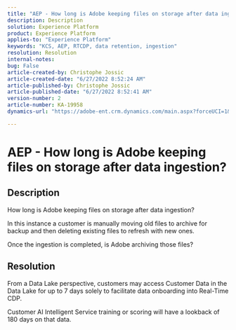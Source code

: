 ```yaml
---
title: "AEP - How long is Adobe keeping files on storage after data ingestion?"
description: Description
solution: Experience Platform
product: Experience Platform
applies-to: "Experience Platform"
keywords: "KCS, AEP, RTCDP, data retention, ingestion"
resolution: Resolution
internal-notes: 
bug: False
article-created-by: Christophe Jossic
article-created-date: "6/27/2022 8:52:24 AM"
article-published-by: Christophe Jossic
article-published-date: "6/27/2022 8:52:41 AM"
version-number: 2
article-number: KA-19958
dynamics-url: "https://adobe-ent.crm.dynamics.com/main.aspx?forceUCI=1&pagetype=entityrecord&etn=knowledgearticle&id=f1792875-f6f5-ec11-bb3d-000d3a5b0082"

---
```

# AEP - How long is Adobe keeping files on storage after data ingestion?

## Description


How long is Adobe keeping files on storage after data ingestion?

 In this instance a customer is manually moving old files to archive for backup and then deleting existing files to refresh with new ones.

Once the ingestion is completed, is Adobe archiving those files?




## Resolution


From a Data Lake perspective, customers may access Customer Data in the Data Lake for up to 7 days solely to facilitate data onboarding into Real-Time CDP.

Customer AI Intelligent Service training or scoring will have a lookback of 180 days on that data.
